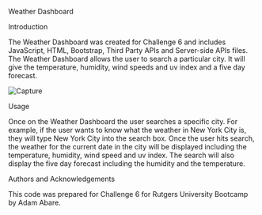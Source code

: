 Weather Dashboard

Introduction

The Weather Dashboard was created for Challenge 6 and includes JavaScript, HTML, Bootstrap, Third Party APIs and Server-side APIs files. The Weather Dashboard allows the user to search a particular city. It will give the temperature, humidity, wind speeds and uv index and a five day forecast. 

![Capture](https://user-images.githubusercontent.com/88077451/135784875-49550d01-4ecc-4ee2-9083-d0766c66079e.PNG)


Usage 

Once on the Weather Dashboard the user searches a specific city. For example, if the user wants to know what the weather in New York City is, they will type New York City into the search box. Once the user hits search, the weather for the current date in the city will be displayed including the temperature, humidity, wind speed and uv index. The search will also display the five day forecast including the humidity and the temperature.

Authors and Acknowledgements

This code was prepared for Challenge 6 for Rutgers University Bootcamp by Adam Abare.

